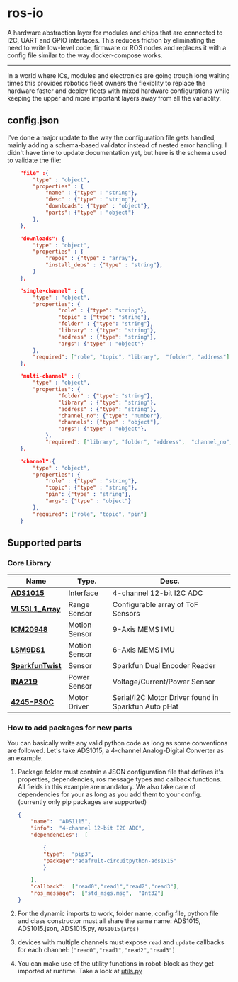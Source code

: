 # ros-io

A hardware abstraction layer for modules and chips that are connected to I2C, UART and GPIO interfaces. This reduces friction by eliminating the need to write low-level code, firmware or ROS nodes and replaces it with a config file similar to the way docker-compose works. 

--- 
In a world where ICs, modules and electronics are going trough long waiting times this provides robotics fleet owners the flexiblity to replace the hardware faster and deploy fleets with mixed hardware configurations while keeping the upper and more important layers away from all the variablity. 

## config.json
I've done a major update to the way the configuration file gets handled, mainly adding a schema-based validator instead of nested error handling.
I didn't have time to update documentation yet, but here is the schema used to validate the file: 

```json
    "file" :{
        "type" : "object",
        "properties" : {
            "name" : {"type" : "string"},
            "desc" : {"type" : "string"},
            "downloads": {"type" : "object"},
            "parts": {"type" : "object"}
        },
    },

    "downloads": {
        "type" : "object",
        "properties" : {
            "repos" : {"type" : "array"},
            "install_deps" : {"type" : "string"},
        }
    },

    "single-channel" : {
        "type" : "object",
        "properties": {
                "role" : {"type": "string"},
                "topic" : {"type": "string"},
                "folder" : {"type": "string"},
                "library" : {"type": "string"},
                "address" : {"type": "string"},
                "args": {"type" : "object"}
        }, 
        "required": ["role", "topic", "library",  "folder", "address"]
    }, 

    "multi-channel" : {
        "type" : "object",
        "properties": {
                "folder" : {"type": "string"},
                "library" : {"type": "string"},
                "address" : {"type": "string"},
                "channel_no": {"type": "number"},
                "channels": {"type" : "object"},
                "args": {"type" : "object"},
            }, 
            "required": ["library", "folder", "address",  "channel_no", "channels"]
    },

    "channel":{
        "type" : "object",
        "properties": {
            "role" : {"type" : "string"},
            "topic": {"type" : "string"},
            "pin": {"type" : "string"},
            "args": {"type" : "object"}
        },
        "required": ["role", "topic", "pin"]
    }
```

## Supported parts

### Core Library 
| Name      | Type.  |Desc. 
| ----------- | ----------- | ----------- | 
| [**ADS1015**](https://github.com/cristidragomir97/robot-block-lib/tree/main/ADS1115) | Interface | 4-channel 12-bit I2C ADC | 
| [**VL53L1_Array**](https://github.com/cristidragomir97/robot-block-lib/tree/main/VL53L1_Array) | Range  Sensor | Configurable array of ToF Sensors |
| [**ICM20948**](https://github.com/cristidragomir97/robot-block-lib/tree/main/ICM20948) | Motion Sensor | 9-Axis MEMS IMU  |
| [**LSM9DS1**](https://github.com/cristidragomir97/robot-block-lib/tree/main/LSM9DS1) | Motion Sensor | 6-Axis MEMS IMU |
| [**SparkfunTwist**](https://github.com/cristidragomir97/robot-block-lib/tree/main/SparkfunTwist) | Sensor | Sparkfun Dual Encoder Reader |
| [**INA219**](https://github.com/cristidragomir97/robot-block-lib/tree/main/INA219) | Power Sensor | Voltage/Current/Power Sensor |
| [**4245-PSOC**](https://github.com/cristidragomir97/robot-block-lib/tree/main/4245-PSOC) | Motor Driver | Serial/I2C Motor Driver found in Sparkfun Auto pHat  

### How to add packages for new parts

You can basically write any valid python code as long as some conventions are followed. 
Let's take ADS1015, a 4-channel Analog-Digital Converter as an example.

1. Package folder must contain a JSON configuration file that defines it's properties, dependencies, ros message types and callback functions. All fields in this example are mandatory. We also take care of dependencies for your as long as you add them to your config. (currently only pip packages are supported)
    
    ```json
    {
    	"name":  "ADS1115",
    	"info":  "4-channel 12-bit I2C ADC",
    	"dependencies":  [
    
    		{
    		"type":  "pip3",
    		"package":"adafruit-circuitpython-ads1x15"
    		}
    
    	],
    	"callback":  ["read0","read1","read2","read3"],
    	"ros_message":  ["std_msgs.msg",  "Int32"]
    }
    ```
    
2. For the dynamic imports to work, folder name, config file, python file and class constructor must all share the same name:
ADS1015, ADS1015.json, ADS1015.py, `ADS1015(args)`
3. devices with multiple channels must expose `read` and `update` callbacks for each channel: `["read0","read1","read2","read3"]`
4. You can make use of the utility functions in robot-block as they get imported at runtime. Take a look at [utils.py](https://github.com/cristidragomir97/ros-io/blob/master/robot/src/core/utils.py)
